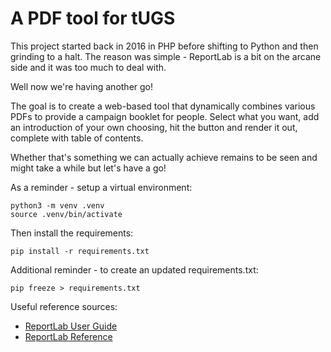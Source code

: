 # A PDF tool for tUGS

This project started back in 2016 in PHP before shifting to Python and then grinding to a halt.
The reason was simple - ReportLab is a bit on the arcane side and it was too much to deal with.

Well now we're having another go!

The goal is to create a web-based tool that dynamically combines various PDFs to provide a campaign booklet for people.
Select what you want, add an introduction of your own choosing, hit the button and render it out, complete with table of contents.

Whether that's something we can actually achieve remains to be seen and might take a while but let's have a go!

As a reminder - setup a virtual environment:

```
python3 -m venv .venv
source .venv/bin/activate
```

Then install the requirements:

```
pip install -r requirements.txt
```

Additional reminder - to create an updated requirements.txt:

```
pip freeze > requirements.txt 
```

Useful reference sources:

- [ReportLab User Guide](https://www.reportlab.com/docs/reportlab-userguide.pdf)  
- [ReportLab Reference](https://www.reportlab.com/docs/reportlab-reference.pdf)